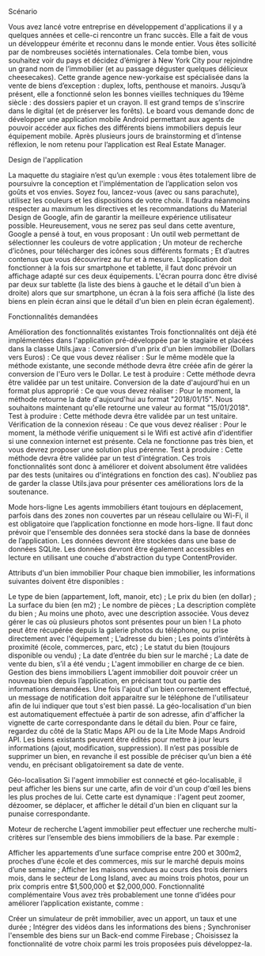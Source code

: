 Scénario

Vous avez lancé votre entreprise en développement d'applications il y a quelques années et celle-ci rencontre un franc succès. Elle a fait de vous un développeur émérite et reconnu dans le monde entier.
Vous êtes sollicité par de nombreuses sociétés internationales. Cela tombe bien, vous souhaitez voir du pays et décidez d’émigrer à New York City pour rejoindre un grand nom de l’immobilier (et au passage déguster quelques délicieux cheesecakes).
Cette grande agence new-yorkaise est spécialisée dans la vente de biens d’exception : duplex, lofts, penthouse et manoirs. Jusqu’à présent, elle a fonctionné selon les bonnes vieilles techniques du 19ème siècle : des dossiers papier et un crayon. Il est grand temps de s’inscrire dans le digital (et de préserver les forêts). Le board vous demande donc de développer une application mobile Android permettant aux agents de pouvoir accéder aux fiches des différents biens immobiliers depuis leur équipement mobile.
Après plusieurs jours de brainstorming et d’intense réflexion, le nom retenu pour l’application est Real Estate Manager.


Design de l'application

La maquette du stagiaire n’est qu’un exemple : vous êtes totalement libre de poursuivre la conception et l'implémentation de l’application selon vos goûts et vos envies. Soyez fou, lancez-vous (avec ou sans parachute), utilisez les couleurs et les dispositions de votre choix.
Il faudra néanmoins respecter au maximum les directives et les recommandations du Material Design de Google, afin de garantir la meilleure expérience utilisateur possible. Heureusement, vous ne serez pas seul dans cette aventure, Google a pensé à tout, en vous proposant :
Un outil web permettant de sélectionner les couleurs de votre application ;
Un moteur de recherche d’icônes, pour télécharger des icônes sous différents formats ;
Et d’autres contenus que vous découvrirez au fur et à mesure.
L’application doit fonctionner à la fois sur smartphone et tablette, il faut donc prévoir un affichage adapté sur ces deux équipements. L'écran pourra donc être divisé par deux sur tablette (la liste des biens à gauche et le détail d'un bien à droite) alors que sur smartphone, un écran à la fois sera affiché (la liste des biens en plein écran ainsi que le détail d'un bien en plein écran également).




Fonctionnalités demandées

Amélioration des fonctionnalités existantes
Trois fonctionnalités ont déjà été implémentées dans l'application pré-développée par le stagiaire et placées dans la classe Utils.java :
Conversion d'un prix d'un bien immobilier (Dollars vers Euros) :
Ce que vous devez réaliser : Sur le même modèle que la méthode existante, une seconde méthode devra être créée afin de gérer la conversion de l'Euro vers le Dollar.
Le test à produire : Cette méthode devra être validée par un test unitaire.
Conversion de la date d'aujourd'hui en un format plus approprié :
Ce que vous devez réaliser : Pour le moment, la méthode retourne la date d'aujourd'hui au format "2018/01/15". Nous souhaitons maintenant qu'elle retourne une valeur au format "15/01/2018".
Test à produire : Cette méthode devra être validée par un test unitaire.
Vérification de la connexion réseau :
Ce que vous devez réaliser : Pour le moment, la méthode vérifie uniquement si le Wifi est activé afin d'identifier si une connexion internet est présente. Cela ne fonctionne pas très bien, et vous devrez proposer une solution plus pérenne.
Test à produire : Cette méthode devra être validée par un test d'intégration.
Ces trois fonctionnalités sont donc à améliorer et doivent absolument être validées par des tests (unitaires ou d'intégrations en fonction des cas). N'oubliez pas de garder la classe Utils.java pour présenter ces améliorations lors de la soutenance.


Mode hors-ligne
Les agents immobiliers étant toujours en déplacement, parfois dans des zones non couvertes par un réseau cellulaire ou Wi-Fi, il est obligatoire que l’application fonctionne en mode hors-ligne. Il faut donc prévoir que l'ensemble des données sera stocké dans la base de données de l’application.
Les données devront être stockées dans une base de données SQLite. Les données devront être également accessibles en lecture en utilisant une couche d'abstraction du type ContentProvider.

Attributs d'un bien immobilier
Pour chaque bien immobilier, les informations suivantes doivent être disponibles :

Le type de bien (appartement, loft, manoir, etc) ;
Le prix du bien (en dollar) ;
La surface du bien (en m2) ;
Le nombre de pièces ;
La description complète du bien ;
Au moins une photo, avec une description associée. Vous devez gérer le cas où plusieurs photos sont présentes pour un bien ! La photo peut être récupérée depuis la galerie photos du téléphone, ou prise directement avec l'équipement ;
L’adresse du bien ;
Les points d’intérêts à proximité (école, commerces, parc, etc) ;
Le statut du bien (toujours disponible ou vendu) ;
La date d’entrée du bien sur le marché ;
La date de vente du bien, s’il a été vendu ;
L'agent immobilier en charge de ce bien.
Gestion des biens immobiliers
L’agent immobilier doit pouvoir créer un nouveau bien depuis l’application, en précisant tout ou partie des informations demandées.
Une fois l'ajout d'un bien correctement effectué, un message de notification doit apparaitre sur le téléphone de l'utilisateur afin de lui indiquer que tout s'est bien passé.
La géo-localisation d'un bien est automatiquement effectuée à partir de son adresse, afin d'afficher la vignette de carte correspondante dans le détail du bien. Pour ce faire, regardez du côté de la Static Maps API ou de la Lite Mode Maps Android API.
Les biens existants peuvent être édités pour mettre à jour leurs informations (ajout, modification, suppression).
Il n’est pas possible de supprimer un bien, en revanche il est possible de préciser qu’un bien a été vendu, en précisant obligatoirement sa date de vente.

Géo-localisation
Si l'agent immobilier est connecté et géo-localisable, il peut afficher les biens sur une carte, afin de voir d'un coup d'œil les biens les plus proches de lui. Cette carte est dynamique : l'agent peut zoomer, dézoomer, se déplacer, et afficher le détail d'un bien en cliquant sur la punaise correspondante.

Moteur de recherche
L’agent immobilier peut effectuer une recherche multi-critères sur l’ensemble des biens immobiliers de la base. Par exemple :

Afficher les appartements d’une surface comprise entre 200 et 300m2, proches d’une école et des commerces, mis sur le marché depuis moins d’une semaine ;
Afficher les maisons vendues au cours des trois derniers mois, dans le secteur de Long Island, avec au moins trois photos, pour un prix compris entre $1,500,000 et $2,000,000. 
Fonctionnalité complémentaire
Vous avez très probablement une tonne d’idées pour améliorer l’application existante, comme :

Créer un simulateur de prêt immobilier, avec un apport, un taux et une durée ;
Intégrer des vidéos dans les informations des biens ;
Synchroniser l'ensemble des biens sur un Back-end comme Firebase ;
Choisissez la fonctionnalité de votre choix parmi les trois proposées puis développez-la.

